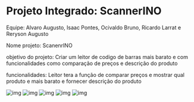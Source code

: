 # Projeto Integrado: ScannerINO

Equipe: Alvaro Augusto, Isaac Pontes, Ocivaldo Bruno, Ricardo Larrat e Reryson Augusto 

Nome projeto: ScanenrINO

objetivo do projeto: Criar um leitor de codigo de barras mais barato e com funcionalidades como comparação de preços e descrição do produto 

funcionalidades: Leitor tera a função de comparar preços e mostrar qual produto e mais barato e fornecer descrição do produto

![img](https://github.com/OBsant/Projeto-Integrado-ScannerINO/blob/main/ScannerINO/Tela%20inicial(Media%20fidelidade).png?raw=true)
![img](https://github.com/OBsant/Projeto-Integrado-ScannerINO/blob/main/ScannerINO/Tela%20de%20pro%C3%A7o(media%20fidelidade).png?raw=true)
![img](https://github.com/OBsant/Projeto-Integrado-ScannerINO/blob/main/ScannerINO/Tela%20descri%C3%A7%C3%A3o(Media%20Fidelidade).png?raw=true)
![img](https://github.com/OBsant/Projeto-Integrado-ScannerINO/blob/main/ScannerINO/Tela%20descri%C3%A7%C3%A3o%202(Media%20Fidelidade).png?raw=true)
![img](https://github.com/OBsant/Projeto-Integrado-ScannerINO/blob/main/ScannerINO/Tela%20de%20cadastro(Media%20fidelidade).png?raw=true)
